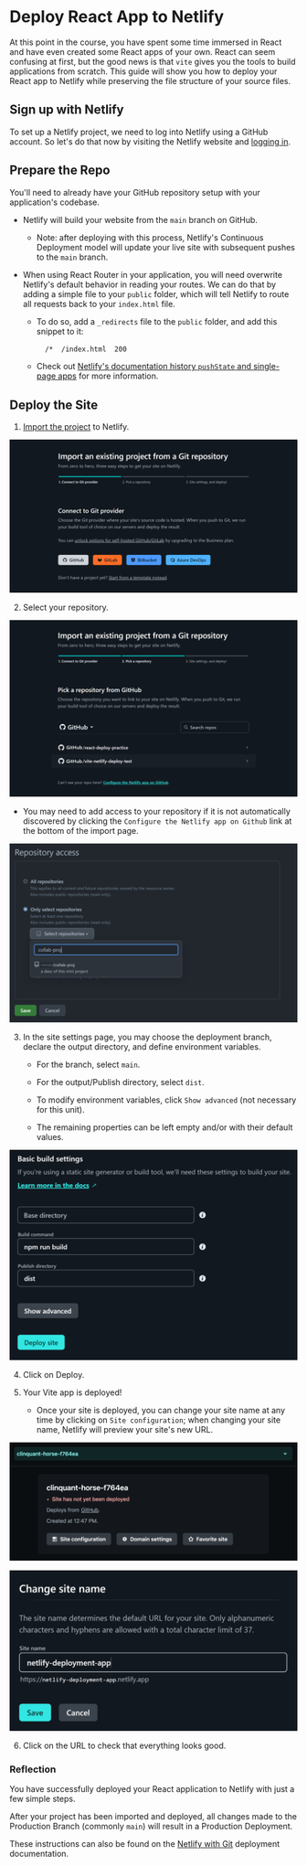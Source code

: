 # Deploy React App to Netlify

At this point in the course, you have spent some time immersed in React and have even created some React apps of your own. React can seem confusing at first, but the good news is that `vite` gives you the tools to build applications from scratch. This guide will show you how to deploy your React app to Netlify while preserving the file structure of your source files.

## Sign up with Netlify

To set up a Netlify project, we need to log into Netlify using a GitHub account. So let's do that now by visiting the Netlify website and [logging in](https://www.netlify.com/).

## Prepare the Repo

You'll need to already have your GitHub repository setup with your application's codebase.

- Netlify will build your website from the `main` branch on GitHub.

  - Note: after deploying with this process, Netlify's Continuous Deployment model will update your live site with subsequent pushes to the `main` branch.

- When using React Router in your application, you will need overwrite Netlify's default behavior in reading your routes. We can do that by adding a simple file to your `public` folder, which will tell Netlify to route all requests back to your `index.html` file.

  - To do so, add a `_redirects` file to the `public` folder, and add this snippet to it:

    ```txt
      /*  /index.html  200
    ```

  - Check out [Netlify's documentation history `pushState` and single-page apps](https://docs.netlify.com/routing/redirects/rewrites-proxies/#history-pushstate-and-single-page-apps) for more information.

## Deploy the Site

1. [Import the project](https://app.netlify.com/start) to Netlify.

![Netlify displays options for importing in a project with the option to connect via Github.](./Images/1-Getting-Started.PNG)

2. Select your repository.

![After selecting Github, you can choose the repository to deploy by searching up through the search menu.](./Images/2-Select-Repo.PNG)

- You may need to add access to your repository if it is not automatically discovered by clicking the `Configure the Netlify app on Github` link at the bottom of the import page.

![You can choose to either give access to all repositories or search up specific repository names to gives Netlify access.](./Images/3-Repo-Access.PNG)

3. In the site settings page, you may choose the deployment branch, declare the output directory, and define environment variables.

   - For the branch, select `main`.

   - For the output/Publish directory, select `dist`.

   - To modify environment variables, click `Show advanced` (not necessary for this unit).

   - The remaining properties can be left empty and/or with their default values.

![In the Basic Build settings page, we can specify base directory, publish directory, and more. For this demonstration, select dist for publish directory.](./Images/4-Config.PNG)

4. Click on Deploy.

5. Your Vite app is deployed!

   - Once your site is deployed, you can change your site name at any time by clicking on `Site configuration`; when changing your site name, Netlify will preview your site's new URL.

![You can click on the Site configuration option to update the site name for the Netlify app.](./Images/5-Site-Configuration.PNG)

![After selecting the Site configuration option, click on the Change site name button to update the site name as desired.](./Images/6-Change-Name.PNG)

6. Click on the URL to check that everything looks good.

### Reflection

You have successfully deployed your React application to Netlify with just a few simple steps.

After your project has been imported and deployed, all changes made to the Production Branch (commonly `main`) will result in a Production Deployment.

These instructions can also be found on the [Netlify with Git](https://vitejs.dev/guide/static-deploy.html#netlify-with-git) deployment documentation.
